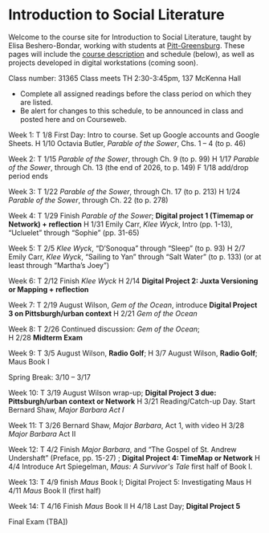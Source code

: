 # Introduction to Social Literature
Welcome to the course site for Introduction to Social Literature, taught by Elisa Beshero-Bondar, working with students at [Pitt-Greensburg](http://greensburg.pitt.edu). These pages will include the [course description](course.md) and schedule (below), as well as projects developed in digital workstations (coming soon).

Class number: 31365 Class meets TH 2:30-3:45pm, 137 McKenna Hall

* Complete all assigned readings before the class period on which they are listed.
* Be alert for changes to this schedule, to be announced in class and posted here and on Courseweb.

Week 1:
T 1/8 First Day: Intro to course. Set up Google accounts and Google Sheets. 
H 1/10 Octavia Butler, *Parable of the Sower*, Chs. 1 – 4 (to p. 46)

Week 2:
T 1/15 *Parable of the Sower*, through Ch. 9 (to p. 99)
H 1/17 *Parable of the Sower*, through Ch. 13 (the end of 2026, to p. 149)
F 1/18 add/drop period ends

Week 3:
T 1/22 *Parable of the Sower*, through Ch. 17 (to p. 213)
H 1/24 *Parable of the Sower*, through Ch. 22 (to p. 278)

Week 4:
T 1/29 Finish *Parable of the Sower*; **Digital project 1 (Timemap or Network) + reflection**
H 1/31 Emily Carr, *Klee Wyck*, Intro (pp. 1-13), “Ucluelet” through “Sophie” (pp. 31-65)

Week 5:
T 2/5 *Klee Wyck*, “D’Sonoqua” through “Sleep” (to p. 93) 
H 2/7 Emily Carr, *Klee Wyck*, “Sailing to Yan” through “Salt Water” (to p. 133) (or at least through “Martha’s Joey”) 

Week 6:
T 2/12 Finish *Klee Wyck* 
H 2/14 **Digital Project 2: Juxta Versioning or Mapping + reflection** 

Week 7:
T 2/19 August Wilson, *Gem of the Ocean*, introduce **Digital Project 3 on Pittsburgh/urban context**
H 2/21 *Gem of the Ocean*

Week 8:
T 2/26 Continued discussion: *Gem of the Ocean*;  
H 2/28 **Midterm Exam**

Week 9:
T 3/5 August Wilson, **Radio Golf**; 
H 3/7 August Wilson, **Radio Golf**; 
Maus Book I

Spring Break: 3/10 – 3/17

Week 10:
T 3/19 August Wilson wrap-up; **Digital Project 3 due: Pittsburgh/urban context or Network**
H 3/21 Reading/Catch-up Day. Start Bernard Shaw, *Major Barbara Act I*

Week 11:
T 3/26 Bernard Shaw, *Major Barbara*, Act 1, with video 
H 3/28 *Major Barbara* Act II


Week 12:
T 4/2 Finish *Major Barbara*, and “The Gospel of St. Andrew Undershaft” (Preface, pp. 15-27) ; **Digital Project 4: TimeMap or Network**
H 4/4 Introduce Art Spiegelman, *Maus: A Survivor's Tale* first half of Book I. 

Week 13:
T 4/9 finish *Maus* Book I; Digital Project 5: Investigating Maus
H 4/11 *Maus* Book II (first half)

Week 14:
T 4/16 Finish *Maus* Book II
H 4/18 Last Day; **Digital Project 5**

Final Exam (TBA])

